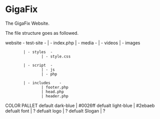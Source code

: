 # GigaFix
The GigaFix Website.

The file structure goes as followed.

website	- test-site	- 
			| - index.php
			| - media	-
					| - videos
					| - images

			| - styles	-
					| - style.css

			| - script	-
					| - js
					| - php

			| - includes	-
					| footer.php
					| head.php
					| header.php
					
					
COLOR PALLET
default dark-blue       | #0026ff
defualt light-blue      | #2ebaeb
defualt font            | ?
defualt logo            | ?
defualt Slogan          | ?

